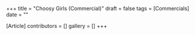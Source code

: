 +++
title = "Choosy Girls (Commercial)"
draft = false
tags = [Commercials]
date = ""

[Article]
contributors = []
gallery = []
+++